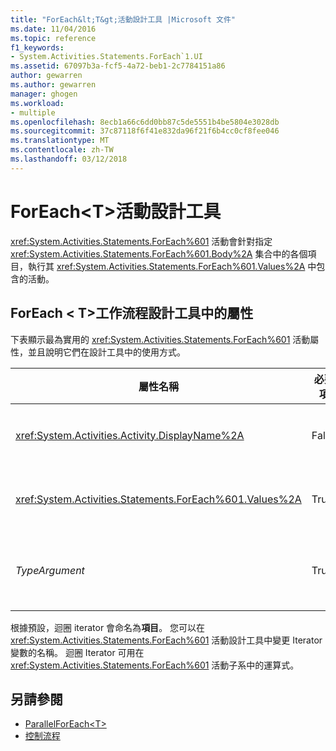 ```yaml
---
title: "ForEach&lt;T&gt;活動設計工具 |Microsoft 文件"
ms.date: 11/04/2016
ms.topic: reference
f1_keywords:
- System.Activities.Statements.ForEach`1.UI
ms.assetid: 67097b3a-fcf5-4a72-beb1-2c7784151a86
author: gewarren
ms.author: gewarren
manager: ghogen
ms.workload:
- multiple
ms.openlocfilehash: 8ecb1a66c6dd0bb87c5de5551b4be5804e3028db
ms.sourcegitcommit: 37c87118f6f41e832da96f21f6b4cc0cf8fee046
ms.translationtype: MT
ms.contentlocale: zh-TW
ms.lasthandoff: 03/12/2018
---
```

# <a name="foreachlttgt-activity-designer"></a>ForEach&lt;T&gt;活動設計工具
<xref:System.Activities.Statements.ForEach%601> 活動會針對指定 <xref:System.Activities.Statements.ForEach%601.Body%2A> 集合中的各個項目，執行其 <xref:System.Activities.Statements.ForEach%601.Values%2A> 中包含的活動。

## <a name="foreacht-properties-in-the-workflow-designer"></a>ForEach < T\>工作流程設計工具中的屬性
 下表顯示最為實用的 <xref:System.Activities.Statements.ForEach%601> 活動屬性，並且說明它們在設計工具中的使用方式。

|屬性名稱|必要項|使用方式|
|-------------------|--------------|-----------|
|<xref:System.Activities.Activity.DisplayName%2A>|False|<xref:System.Activities.Statements.ForEach%601> 活動的易記名稱。 預設值是 ForEach < Int32\>。 雖然 <xref:System.Activities.Activity.DisplayName%2A> 值並非絕對必要，但建議您盡量使用。|
|<xref:System.Activities.Statements.ForEach%601.Values%2A>|True|要重複項目的集合。 若要設定<xref:System.Activities.Statements.ForEach%601.Values%2A>，輸入[!INCLUDE[vbprvb](../code-quality/includes/vbprvb_md.md)]中的運算式**值**方塊**ForEach < T\>** 活動設計工具，或在屬性方格中。|
|*TypeArgument*|True|中的項目類型<xref:System.Activities.Statements.ForEach%601.Values%2A>泛型參數所指定集合*T*。根據預設， *TypeArgument*設**Int32**。 若要變更的類型，將變更的值*TypeArgument*屬性方格中的下拉式方塊。|

 根據預設，迴圈 iterator 會命名為**項目**。 您可以在 <xref:System.Activities.Statements.ForEach%601> 活動設計工具中變更 Iterator 變數的名稱。 迴圈 Iterator 可用在 <xref:System.Activities.Statements.ForEach%601> 活動子系中的運算式。

## <a name="see-also"></a>另請參閱

- [ParallelForEach\<T>](../workflow-designer/parallelforeach-t-activity-designer.md)
- [控制流程](../workflow-designer/control-flow-activity-designers.md)